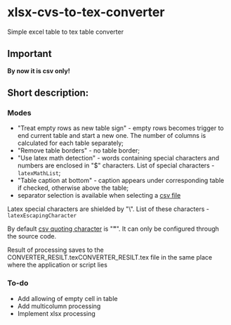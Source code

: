# xlsx-cvs-to-tex-converter
Simple excel table to tex table converter

## Important
**By now it is csv only!**

## Short description:

### Modes
- "Treat empty rows as new table sign" - empty rows becomes trigger to end current table and start a new one. The number of columns is calculated for each table separately;
- "Remove table borders" - no table border;
- "Use latex math detection" - words containing special characters and numbers are enclosed in "$" characters. List of special characters - `latexMathList`;
- "Table caption at bottom" - caption appears under corresponding table if checked, otherwise above the table;
- separator selection is available when selecting a [csv file](https://en.wikipedia.org/wiki/Comma-separated_values)

Latex special characters are shielded by "\\". List of these characters - `latexEscapingCharacter`

By default [csv quoting character](https://en.wikipedia.org/wiki/Comma-separated_values#History) is "**"**". It can only be configured through the source code.

Result of  processing saves to the CONVERTER_RESILT.texCONVERTER_RESILT.tex file in the same place where the application or script lies

### To-do
- Add allowing of empty cell in table
- Add multicolumn processing
- Implement xlsx processing
